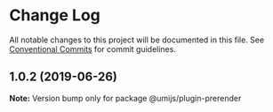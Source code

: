 # Change Log

All notable changes to this project will be documented in this file.
See [Conventional Commits](https://conventionalcommits.org) for commit guidelines.

## 1.0.2 (2019-06-26)

**Note:** Version bump only for package @umijs/plugin-prerender
